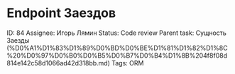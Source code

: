 # Endpoint Заездов

ID: 84
Assignee: Игорь Лямин
Status: Code review
Parent task: Сущность Заезды (%D0%A1%D1%83%D1%89%D0%BD%D0%BE%D1%81%D1%82%D1%8C%20%D0%97%D0%B0%D0%B5%D0%B7%D0%B4%D1%8B%204f8f08d814e142c58d1066ad42d318bb.md)
Tags: ORM